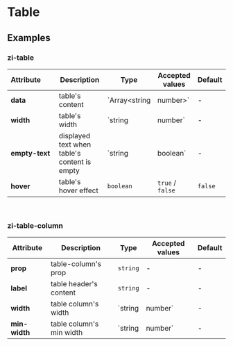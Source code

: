 # Table

## Examples

<ex-code name="ex-table-basic"></ex-code>

<ex-code name="ex-table-delete"></ex-code>

<ex-code name="ex-table-width"></ex-code>

<ex-footer edit-link="https://github.com/zeit-ui/vue/edit/master/docs/zh-cn/components/table.md">

<h3>zi-table</h3>

| Attribute&nbsp;&nbsp;&nbsp;&nbsp;&nbsp;&nbsp; | Description | Type | Accepted values | Default
| ------------------------- | ---------- | ---- |  -------------- | ------ |
| **data** | table's content | `Array<string | number>` | - | `[]` |
| **width** | table's width | `string | number` | - | - |
| **empty-text** | displayed text when table's content is empty | `string | boolean` | - | `false` |
| **hover** | table's hover effect  | `boolean` | `true` / `false` | `false` |

<br/>
<h3>zi-table-column</h3>

| Attribute | Description | Type | Accepted values | Default
| ---------- | ---------- | ---- |  -------------- | ------ |
| **prop** | table-column's prop | `string` | - | - |
| **label** | table header's content | `string` | - | - |
| **width** | table column's width | `string | number` | - | - |
| **min-width** | table column's min width | `string | number` | - | - |

</ex-footer>
